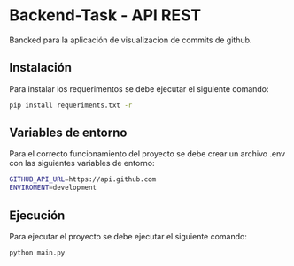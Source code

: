 # Backend-Task - API REST

Bancked para la aplicación de visualizacion de commits de github.

## Instalación

Para instalar los requerimentos se debe ejecutar el siguiente comando:

```bash
pip install requeriments.txt -r
```

## Variables de entorno

Para el correcto funcionamiento del proyecto se debe crear un archivo .env con las siguientes variables de entorno:

```bash 
GITHUB_API_URL=https://api.github.com
ENVIROMENT=development
```




## Ejecución
Para ejecutar el proyecto se debe ejecutar el siguiente comando:

```bash
python main.py
```

